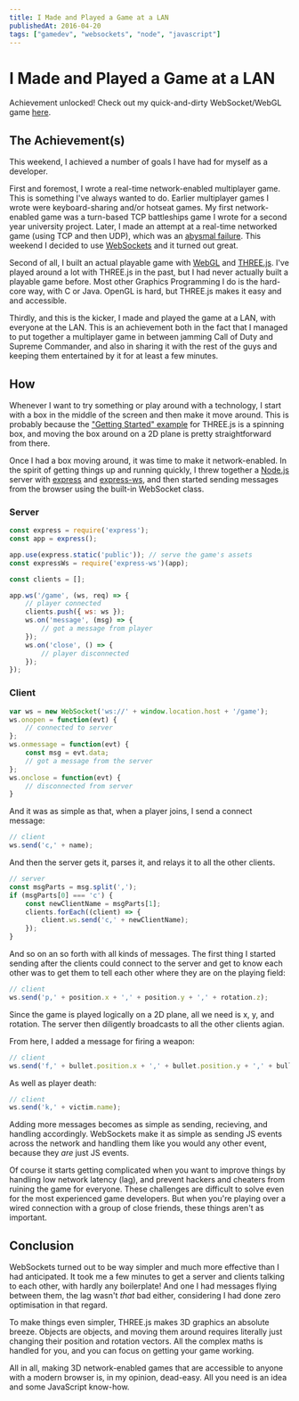 ```yaml
---
title: I Made and Played a Game at a LAN
publishedAt: 2016-04-20
tags: ["gamedev", "websockets", "node", "javascript"]
---
```

# I Made and Played a Game at a LAN

Achievement unlocked! Check out my quick-and-dirty WebSocket/WebGL game [here](https://github.com/danini-the-panini/websocket-game).

## The Achievement(s)

This weekend, I achieved a number of goals I have had for myself as a developer.

First and foremost, I wrote a real-time network-enabled multiplayer game. This is something I've always wanted to do. Earlier multiplayer games I wrote were keyboard-sharing and/or hotseat games. My first network-enabled game was a turn-based TCP battleships game I wrote for a second year university project. Later, I made an attempt at a real-time networked game (using TCP and then UDP), which was an [abysmal failure](https://github.com/danini-the-panini/NetGame). This weekend I decided to use [WebSockets](https://developer.mozilla.org/en-US/docs/Web/API/WebSockets_API) and it turned out great.

Second of all, I built an actual playable game with [WebGL](https://developer.mozilla.org/en-US/docs/Web/API/WebGL_API) and [THREE.js](https://threejs.org). I've played around a lot with THREE.js in the past, but I had never actually built a playable game before. Most other Graphics Programming I do is the hard-core way, with C or Java. OpenGL is hard, but THREE.js makes it easy and and accessible.

Thirdly, and this is the kicker, I made and played the game at a LAN, with everyone at the LAN. This is an achievement both in the fact that I managed to put together a multiplayer game in between jamming Call of Duty and Supreme Commander, and also in sharing it with the rest of the guys and keeping them entertained by it for at least a few minutes.

## How

Whenever I want to try something or play around with a technology, I start with a box in the middle of the screen and then make it move around. This is probably because the ["Getting Started" example](http://threejs.org/docs/#Manual/Introduction/Creating_a_scene) for THREE.js is a spinning box, and moving the box around on a 2D plane is pretty straightforward from there.

Once I had a box moving around, it was time to make it network-enabled. In the spirit of getting things up and running quickly, I threw together a [Node.js](https://nodejs.org) server with [express](http://expressjs.com/) and [express-ws](https://github.com/HenningM/express-ws), and then started sending messages from the browser using the built-in WebSocket class.

### Server

```javascript
const express = require('express');
const app = express();

app.use(express.static('public')); // serve the game's assets
const expressWs = require('express-ws')(app);

const clients = [];

app.ws('/game', (ws, req) => {
    // player connected
    clients.push({ ws: ws });
    ws.on('message', (msg) => {
        // got a message from player
    });
    ws.on('close', () => {
        // player disconnected
    });
});
```

### Client

```javascript
var ws = new WebSocket('ws://' + window.location.host + '/game');
ws.onopen = function(evt) {
    // connected to server
};
ws.onmessage = function(evt) {
    const msg = evt.data;
    // got a message from the server
};
ws.onclose = function(evt) {
    // disconnected from server
}
```

And it was as simple as that, when a player joins, I send a connect message:

```javascript
// client
ws.send('c,' + name);
```

And then the server gets it, parses it, and relays it to all the other clients.

```javascript
// server
const msgParts = msg.split(',');
if (msgParts[0] === 'c') {
    const newClientName = msgParts[1];
    clients.forEach((client) => {
        client.ws.send('c,' + newClientName);
    });
}
```

And so on an so forth with all kinds of messages. The first thing I started sending after the clients could connect to the server and get to know each other was to get them to tell each other where they are on the playing field:

```javascript
// client
ws.send('p,' + position.x + ',' + position.y + ',' + rotation.z);
```

Since the game is played logically on a 2D plane, all we need is x, y, and rotation. The server then diligently broadcasts to all the other clients agian.

From here, I added a message for firing a weapon:

```javascript
// client
ws.send('f,' + bullet.position.x + ',' + bullet.position.y + ',' + bullet.rotation.z);
```

As well as player death:

```javascript
// client
ws.send('k,' + victim.name);
```

Adding more messages becomes as simple as sending, recieving, and handling accordingly. WebSockets make it as simple as sending JS events across the network and handling them like you would any other event, because they *are* just JS events.

Of course it starts getting complicated when you want to improve things by handling low network latency (lag), and prevent hackers and cheaters from ruining the game for everyone. These challenges are difficult to solve even for the most experienced game developers. But when you're playing over a wired connection with a group of close friends, these things aren't as important.

## Conclusion

WebSockets turned out to be way simpler and much more effective than I had anticipated. It took me a few minutes to get a server and clients talking to each other, with hardly any boilerplate! And one I had messages flying between them, the lag wasn't *that* bad either, considering I had done zero optimisation in that regard.

To make things even simpler, THREE.js makes 3D graphics an absolute breeze. Objects are objects, and moving them around requires literally just changing their position and rotation vectors. All the complex maths is handled for you, and you can focus on getting your game working.

All in all, making 3D network-enabled games that are accessible to anyone with a modern browser is, in my opinion, dead-easy. All you need is an idea and some JavaScript know-how.
